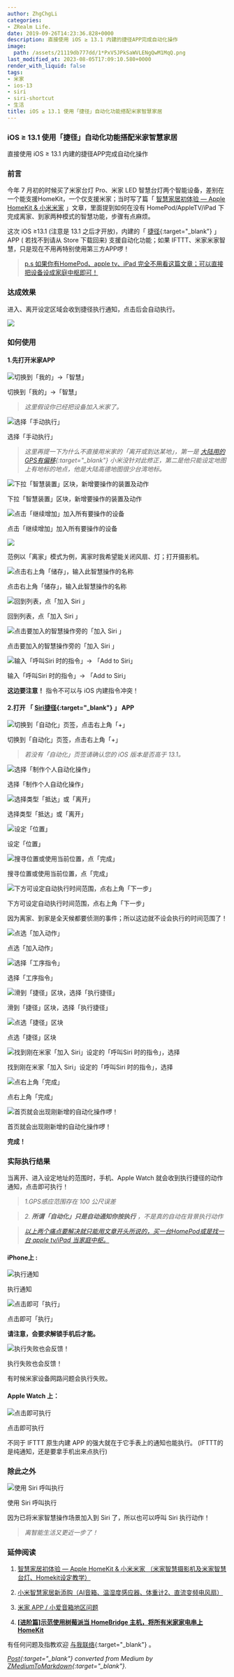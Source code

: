 ```yaml
---
author: ZhgChgLi
categories:
- ZRealm Life.
date: 2019-09-26T14:23:36.828+0000
description: 直接使用 iOS ≥ 13.1 内建的捷径APP完成自动化操作
image:
  path: /assets/21119db777dd/1*PxV5JPkSaWVLENgQwM1MqQ.png
last_modified_at: 2023-08-05T17:09:10.580+0000
render_with_liquid: false
tags:
- 米家
- ios-13
- siri
- siri-shortcut
- 生活
title: iOS ≥ 13.1 使用「捷径」自动化功能搭配米家智慧家居
---
```


### iOS ≥ 13.1 使用「捷径」自动化功能搭配米家智慧家居



直接使用 iOS ≥ 13.1 内建的捷径APP完成自动化操作



### 前言



今年 7 月初的时候买了米家台灯 Pro、米家 LED 智慧台灯两个智能设备，差别在一个能支援HomeKit，一个仅支援米家；当时写了篇「 [智慧家居初体验 — Apple HomeKit & 小米米家](../c3150cdc85dd/) 」文章，里面提到如何在没有 HomePod/AppleTV/iPad 下完成离家、到家两种模式的智慧功能，步骤有点麻烦。



这次 iOS ≥13.1 (注意是 13.1 之后才开放)，内建的「 [捷径](https://apps.apple.com/tw/app/%E6%8D%B7%E5%BE%91/id915249334){:target="_blank"} 」APP ( 若找不到请从 Store 下载回来) 支援自动化功能；如果 IFTTT、米家米家智慧，只是现在不用再特别使用第三方APP啰！



> [p.s 如果你有HomePod、apple tv、iPad 完全不用看这篇文章；可以直接把设备设成家庭中枢即可！](../c3150cdc85dd/)



### 达成效果



进入、离开设定区域会收到捷径执行通知，点击后会自动执行。



![](/assets/21119db777dd/1*PxV5JPkSaWVLENgQwM1MqQ.png)



### 如何使用



#### 1.先打开米家APP



![切换到「我的」-&gt;「智慧」](/assets/21119db777dd/1*Z0Papen1int2BNH-UO5GjQ.png)



切换到「我的」-&gt;「智慧」



> *这里假设你已经把设备加入米家了。*



![选择「手动执行」](/assets/21119db777dd/1*k70shMyqZ68g3TT6xQIr6Q.png)



选择「手动执行」



> *这里再提一下为什么不直接用米家的「离开或到达某地」，第一是 [大陆用的GPS有偏移](https://buzzorange.com/techorange/2019/05/09/china-map-is-wrong/){:target="_blank"} 小米没针对此修正，第二是他只能设定地图上有地标的地点，他是大陆高德地图很少台湾地标。*



![下拉「智慧装置」区块，新增要操作的装置及动作](/assets/21119db777dd/1*IPg5D4G7N514em_kfWuc5w.png)



下拉「智慧装置」区块，新增要操作的装置及动作



![点击「继续增加」加入所有要操作的设备](/assets/21119db777dd/1*wQOvC90cSr2iswe_80qHxw.png)



点击「继续增加」加入所有要操作的设备



![](/assets/21119db777dd/1*NkJcbWEBZACxpdVT7plPDQ.png)



范例以「离家」模式为例，离家时我希望能关闭风扇、灯；打开摄影机。



![点击右上角「储存」，输入此智慧操作的名称](/assets/21119db777dd/1*7NJfN3nJ_YjDVDfg1eOkiA.png)



点击右上角「储存」，输入此智慧操作的名称



![回到列表，点「加入 Siri 」](/assets/21119db777dd/1*J3bs38gdCu7lWM5_BF3Gxg.png)



回到列表，点「加入 Siri 」



![点击要加入的智慧操作旁的「加入 Siri 」](/assets/21119db777dd/1*3-StxB6DSIQ9CEvg8xxMVg.png)



点击要加入的智慧操作旁的「加入 Siri 」



![输入「呼叫Siri 时的指令」-&gt; 「Add to Siri」](/assets/21119db777dd/1*g0PjYwD7i-oiA3Ju9V76QQ.png)



输入「呼叫Siri 时的指令」-&gt; 「Add to Siri」



**这边要注意！** 指令不可以与 iOS 内建指令冲突！



#### 2.打开 「 [Siri捷径](https://apps.apple.com/tw/app/%E6%8D%B7%E5%BE%91/id915249334){:target="_blank"} 」 APP



![切换到「自动化」页签，点击右上角「+」](/assets/21119db777dd/1*_LPvWc3F9OKed2q93u2sQA.png)



切换到「自动化」页签，点击右上角「+」



> *若没有「自动化」页签请确认您的 iOS 版本是否高于 13.1。*



![选择「制作个人自动化操作」](/assets/21119db777dd/1*ojg-47V9xCb_kL80sCIj-g.png)



选择「制作个人自动化操作」



![选择类型「抵达」或「离开」](/assets/21119db777dd/1*PhBHbQ57IqvvToRYfT_C5g.png)



选择类型「抵达」或「离开」



![设定「位置」](/assets/21119db777dd/1*V2yPBSYfv770EePQoTTJFQ.png)



设定「位置」



![搜寻位置或使用当前位置，点「完成」](/assets/21119db777dd/1*i-L6rmMe0aj5D-bReIc9Nw.png)



搜寻位置或使用当前位置，点「完成」



![下方可设定自动执行时间范围，点右上角「下一步」](/assets/21119db777dd/1*ZC6BZHvVtyFWyw-mfJcvXQ.png)



下方可设定自动执行时间范围，点右上角「下一步」



因为离家、到家是全天候都要侦测的事件；所以这边就不设会执行的时间范围了！



![点选「加入动作」](/assets/21119db777dd/1*-8sdXS2aUk8bd-ZOGaAfKQ.png)



点选「加入动作」



![选择「工序指令」](/assets/21119db777dd/1*njtg1AlUWKWc3cUCrGmSEQ.png)



选择「工序指令」



![滑到「捷径」区块，选择「执行捷径」](/assets/21119db777dd/1*seDM3PVZQfQsjHpOjecQuQ.png)



滑到「捷径」区块，选择「执行捷径」



![点选「捷径」区块](/assets/21119db777dd/1*gXm4pRJbryAtQkuwd9dc_Q.png)



点选「捷径」区块



![找到刚在米家「加入 Siri」设定的「呼叫Siri 时的指令」，选择](/assets/21119db777dd/1*gosnwKrxnR77BX4z9IMTUQ.png)



找到刚在米家「加入 Siri」设定的「呼叫Siri 时的指令」，选择



![点右上角「完成」](/assets/21119db777dd/1*1Ab0t-A6H9GoB3FaLuetvQ.png)



点右上角「完成」



![首页就会出现刚新增的自动化操作啰！](/assets/21119db777dd/1*iO-DeUtcQtfwiMhkvpZLwA.png)



首页就会出现刚新增的自动化操作啰！



**完成！**



### 实际执行结果



当离开、进入设定地址的范围时，手机、Apple Watch 就会收到执行捷径的动作通知，点击即可执行！



> *1.GPS感应范围存在 100 公尺误差*



> *2. **所谓「自动化」只是自动通知你按执行** ，不是真的自动在背景执行动作*



> [*以上两个痛点要解决就只能用文章开头所说的，买一台HomePod或是找一台 apple tv/iPad 当家庭中枢。*](../c3150cdc85dd/)



#### iPhone上 :



![执行通知](/assets/21119db777dd/1*5zxxXEtsSqQPsJh8qoRcwA.png)



执行通知



![点击即可「执行」](/assets/21119db777dd/1*E1jWgwNHDTrXR9qQmtTmeA.png)



点击即可「执行」



**请注意，会要求解锁手机后才能。**



![执行失败也会反馈！](/assets/21119db777dd/1*3UQO0R4bt-oXwglOrhXbCQ.png)



执行失败也会反馈！



有时候米家设备网路问题会执行失败。



#### Apple Watch 上：



![点击即可执行](/assets/21119db777dd/1*EdRki0mt6-KE2MfW5MSB4w.png)



点击即可执行



不同于 IFTTT 原生内建 APP 的强大就在于它手表上的通知也能执行。
(IFTTT的是纯通知，还是要拿手机出来点执行)



### 除此之外



![使用 Siri 呼叫执行](/assets/21119db777dd/1*KjRJQutJbRD3aPQUw7LeUQ.png)



使用 Siri 呼叫执行



因为已将米家智慧操作场景加入到 Siri 了，所以也可以呼叫 Siri 执行动作！



> *离智能生活又更近一步了！*



### 延伸阅读



1. [智慧家居初体验 — Apple HomeKit & 小米米家 （米家智慧摄影机及米家智慧台灯、Homekit设定教学）](../c3150cdc85dd/)


2. [小米智慧家居新添购（AI音箱、温湿度感应器、体重计2、直流变频电风扇）](../bcff7c157941/)


3. [米家 APP / 小爱音箱地区问题](../94a4020edb82/)


4. [**[进阶篇]示范使用树莓派当 HomeBridge 主机，将所有米家家电串上 HomeKit**](../99db2a1fbfe5/)



有任何问题及指教欢迎 [与我联络](https://www.zhgchg.li/contact){:target="_blank"} 。



*[Post](https://medium.com/zrealm-life/ios-13-1-%E4%BD%BF%E7%94%A8-%E6%8D%B7%E5%BE%91-%E8%87%AA%E5%8B%95%E5%8C%96%E5%8A%9F%E8%83%BD%E6%90%AD%E9%85%8D%E7%B1%B3%E5%AE%B6%E6%99%BA%E6%85%A7%E5%AE%B6%E5%B1%85-21119db777dd){:target="_blank"} converted from Medium by [ZMediumToMarkdown](https://github.com/ZhgChgLi/ZMediumToMarkdown){:target="_blank"}.*